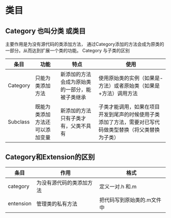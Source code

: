 # 类目

## Category 也叫分类 或类目
主要作用是为没有源代码的类添加方法，
通过Category添加的方法会成为原类的一部分。从而达到扩展一个类的功能。
Category 与子类的区别

| 条目  | 功能  | 特点  |使用  |
| ------ | ------ | ------ | ------ |
|Category|只能为类添加方法|新添加的方法会成为原始类的一部分，能被子类继承|使用原始类的实例（如果是-方法）或者原始类（如果是+方法）调用方法|
|Subclass|既能为类添加方法还可以添加变量|新添加的方法只有子类才有，父类不具有|子类才能调用，如果在项目开发到尾声的时候使用子类添加了方法，需要对已写代码做类型替换（将父类替换为子类）|

## Category和Extension的区别

| 条目  | 作用 |格式 |
| ------ | ------ |------ |
| category |为没有源代码的类添加方法 |定义一对.h  和.m|
| entension |管理类的私有方法 |把代码写到原始类的.m文件中|


